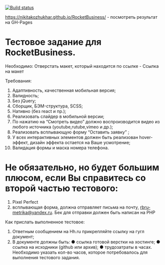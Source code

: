 [![Build status](https://ci.appveyor.com/api/projects/status/xslgwkf6ff416rxh?svg=true)](https://ci.appveyor.com/project/nikitakozhukhar/rocketbusiness)

https://nikitakozhukhar.github.io/RocketBusiness/ - посмотреть результат на GH-Pages

# Тестовое задание для RocketBusiness.

Необходимо:
Отверстать макет, который находится по ссылке - Ссылка на макет

Требования: 
1)	Адаптивность, качественная мобильная версия;
2)	Валидность; 
3)	Без jQuery;
4)	Сборщик, БЭМ-cтруктура, SCSS; 
5)	Нативно (без react и пр.);
6)	Реализовать слайдер в мобильной версии;
7)	По нажатию на “Смотреть видео” должно воспроизводится видео из любого источника (youtube,rutube,vimeo и др.);
8)	Реализовать всплывающую форму “Оставить заявку” ;
9)	У всех интерактивных элементов должен быть реализован hover-эффект, дизайн эффекта  остается на Ваше усмотрение;
10)	 Валидация формы и маска номера телефона.

# Не обязательно, но будет большим плюсом, если Вы справитесь со второй частью тестового: 
1)	Pixel Perfect
2)	всплывающая форма, должна отправляет письма на почту, rbru-metrika@yandex.ru. Бек для отправки должен быть написан на PHP 


Как прислать выполненное тестовое:
1)	Ответным сообщением на Hh.ru прикрепляйте ссылку на гугл документ;
2)	В документе должны быть: 
●	cсылка готовой верстки на хостинге; 
●	cсылка на исходники (github или архив);
●	трудозатраты в часах. Необходимо указать кол-во часов, которое потребовалось для выполнения тестового задания.

